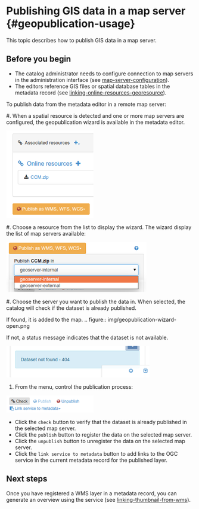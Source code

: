 # Publishing GIS data in a map server {#geopublication-usage}

This topic describes how to publish GIS data in a map server.

## Before you begin

-   The catalog administrator needs to configure connection to map servers in the administration interface (see [map-server-configuration](map-server-configuration.md)).
-   The editors reference GIS files or spatial database tables in the metadata record (see [linking-online-resources-georesource](linking-online-resources-georesource.md)).

To publish data from the metadata editor in a remote map server:

#\. When a spatial resource is detected and one or more map servers are configured, the geopublication wizard is available in the metadata editor.

![](img/geopublication-wizard.png)

#\. Choose a resource from the list to display the wizard. The wizard display the list of map servers available:

![](img/geopublication-wizard-serverlist.png)

#\. Choose the server you want to publish the data in. When selected, the catalog will check if the dataset is already published.

If found, it is added to the map. .. figure:: img/geopublication-wizard-open.png

If not, a status message indicates that the dataset is not available.

![](img/geopublication-wizard-notavailable.png)

1.  From the menu, control the publication process:

![](img/geopublication-wizard-menu.png)

-   Click the `check` button to verify that the dataset is already published in the selected map server.
-   Click the `publish` button to register the data on the selected map server.
-   Click the `unpublish` button to unregister the data on the selected map server.
-   Click the `link service to metadata` button to add links to the OGC service in the current metadata record for the published layer.

## Next steps

Once you have registered a WMS layer in a metadata record, you can generate an overview using the service (see [linking-thumbnail-from-wms](linking-thumbnail-from-wms.md)).
